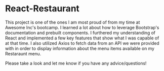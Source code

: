 # React-Restaurant

This project is one of the ones I am most proud of from my time at Awesome Inc's bootcamp. I learned a lot about how to leverage Bootstrap's documentation and prebuilt components. I furthered my understanding of React and implemented a few key features that show what I was capable of at that time. I also utilized Axios to fetch data from an API we were provided with in order to display information about the menu items available on my Restaraunt menu.

Please take a look and let me know if you have any advice/questions!
